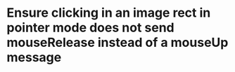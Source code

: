 # Ensure clicking in an image rect in pointer mode does not send mouseRelease instead of a mouseUp message
